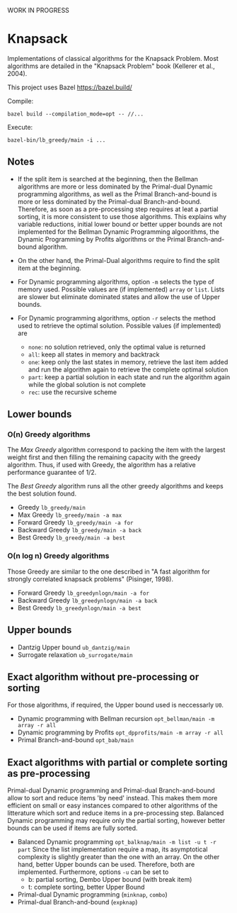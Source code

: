 WORK IN PROGRESS

# Knapsack

Implementations of classical algorithms for the Knapsack Problem. Most algorithms are detailed in the "Knapsack Problem" book (Kellerer et al., 2004).

This project uses Bazel https://bazel.build/

Compile:
```
bazel build --compilation_mode=opt -- //...
```

Execute:
```
bazel-bin/lb_greedy/main -i ...
```

## Notes

* If the split item is searched at the beginning, then the Bellman algorithms are more or less dominated by the Primal-dual Dynamic programming algorithms, as well as the Primal Branch-and-bound is more or less dominated by the Primal-dual Branch-and-bound. Therefore, as soon as a pre-processing step requires at leat a partial sorting, it is more consistent to use those algorithms. This explains why variable reductions, initial lower bound or better upper bounds are not implemented for the Bellman Dynamic Programming algoorithms, the Dynamic Programming by Profits algorithms or the Primal Branch-and-bound algorithm.

* On the other hand, the Primal-Dual algorithms require to find the split item at the beginning.

* For Dynamic programming algorithms, option `-m` selects the type of memory used. Possible values are (if implemented) `array` or `list`. Lists are slower but eliminate dominated states and allow the use of Upper bounds.

* For Dynamic programming algorithms, option `-r` selects the method used to retrieve the optimal solution. Possible values (if implemented) are
  - `none`: no solution retrieved, only the optimal value is returned
  - `all`: keep all states in memory and backtrack
  - `one`: keep only the last states in memory, retrieve the last item added and run the algorithm again to retrieve the complete optimal solution
  - `part`: keep a partial solution in each state and run the algorithm again while the global solution is not complete
  - `rec`: use the recursive scheme

## Lower bounds

### O(n) Greedy algorithms

The *Max Greedy* algorithm correspond to packing the item with the largest weight first and then filling the remaining capacity with the greedy algorithm. Thus, if used with Greedy, the algorithm has a relative performance guarantee of 1/2.

The *Best Greedy* algorithm runs all the other greedy algorithms and keeps the best solution found.

- Greedy `lb_greedy/main`
- Max Greedy `lb_greedy/main -a max`
- Forward Greedy `lb_greedy/main -a for`
- Backward Greedy `lb_greedy/main -a back`
- Best Greedy `lb_greedy/main -a best`

### O(n log n) Greedy algorithms

Those Greedy are similar to the one described in "A fast algorithm for strongly correlated knapsack problems" (Pisinger, 1998).

- Forward Greedy `lb_greedynlogn/main -a for`
- Backward Greedy `lb_greedynlogn/main -a back`
- Best Greedy `lb_greedynlogn/main -a best`

## Upper bounds

- Dantzig Upper bound `ub_dantzig/main`
- Surrogate relaxation `ub_surrogate/main`

## Exact algorithm without pre-processing or sorting

For those algorithms, if required, the Upper bound used is neccessarly `U0`.

- Dynamic programming with Bellman recursion `opt_bellman/main -m array -r all`
- Dynamic programming by Profits `opt_dpprofits/main -m array -r all`
- Primal Branch-and-bound `opt_bab/main`

## Exact algorithms with partial or complete sorting as pre-processing

Primal-dual Dynamic programming and Primal-dual Branch-and-bound allow to sort and reduce items 'by need' instead. This makes them more efficient on small or easy instances compared to other algorithms of the litterature which sort and reduce items in a pre-processing step. Balanced Dynamic programming may require only the partial sorting, however better bounds can be used if items are fully sorted.

- Balanced Dynamic programming `opt_balknap/main -m list -u t -r part` Since the list implementation require a map, its asymptotical complexity is slightly greater than the one with an array. On the other hand, better Upper bounds can be used. Therefore, both are implemented. Furthermore, options `-u` can be set to
  - b: partial sorting, Dembo Upper bound (with break item)
  - t: complete sorting, better Upper Bound
- Primal-dual Dynamic programming (`minknap`, `combo`)
- Primal-dual Branch-and-bound (`expknap`)

